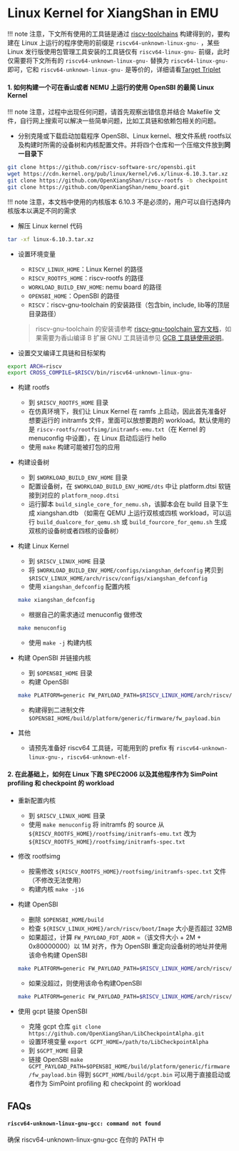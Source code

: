 # Linux Kernel for XiangShan in EMU

!!! note
    注意，下文所有使用的工具链是通过 [riscv-toolchains](https://github.com/riscv-collab/riscv-gnu-toolchain) 构建得到的，要构建在 Linux 上运行的程序使用的前缀是 `riscv64-unknown-linux-gnu-` ，某些 Linux 发行版使用包管理工具安装的工具链仅有 `riscv64-linux-gnu-` 前缀，此时仅需要将下文所有的 `riscv64-unknown-linux-gnu-` 替换为 `riscv64-linux-gnu-` 即可，它和 `riscv64-unknown-linux-gnu-` 是等价的，详细请看[Target Triplet](https://wiki.osdev.org/Target_Triplet)

#### 1. 如何构建一个可在香山或者 NEMU 上运行的使用 OpenSBI 的最简 Linux Kernel

!!! note
    注意，过程中出现任何问题，请首先观察出错信息并结合 Makefile 文件，自行网上搜索可以解决一些简单问题，比如工具链和依赖包相关的问题。

- 分别克隆或下载启动加载程序 OpenSBI、Linux kernel、根文件系统 rootfs以及构建时所需的设备树和内核配置文件。并将四个仓库和一个压缩文件放到**同一目录下**
```bash
git clone https://github.com/riscv-software-src/opensbi.git
wget https://cdn.kernel.org/pub/linux/kernel/v6.x/linux-6.10.3.tar.xz
git clone https://github.com/OpenXiangShan/riscv-rootfs -b checkpoint
git clone https://github.com/OpenXiangShan/nemu_board.git
```
!!! note
    注意，本文档中使用的内核版本 6.10.3 不是必须的，用户可以自行选择内核版本以满足不同的需求

- 解压 Linux kernel 代码
```bash
tar -xf linux-6.10.3.tar.xz
```

* 设置环境变量
    * `RISCV_LINUX_HOME`：Linux Kernel 的路径
    * `RISCV_ROOTFS_HOME`：riscv-rootfs 的路径
    * `WORKLOAD_BUILD_ENV_HOME`: nemu board 的路径
    * `OPENSBI_HOME`：OpenSBI 的路径
    * `RISCV`：riscv-gnu-toolchain 的安装路径（包含bin, include, lib等的顶层目录路径）
    > riscv-gnu-toolchain 的安装请参考 [riscv-gnu-toolchain 官方文档](https://github.com/riscv-collab/riscv-gnu-toolchain)，如果需要为香山编译 B 扩展 GNU 工具链请参见 [GCB 工具链使用说明](./toolchain.md)。

* 设置交叉编译工具链和目标架构
```bash
export ARCH=riscv
export CROSS_COMPILE=$RISCV/bin/riscv64-unknown-linux-gnu-
```

* 构建 rootfs
    * 到 `$RISCV_ROOTFS_HOME` 目录
    * 在仿真环境下，我们让 Linux Kernel 在 ramfs 上启动，因此首先准备好想要运行的 initramfs 文件，里面可以放想要跑的 workload。默认使用的是 `riscv-rootfs/rootfsimg/initramfs-emu.txt`（在 Kernel 的 menuconfig 中设置），在 Linux 启动后运行 hello
    * 使用 `make` 构建可能被打包的应用

* 构建设备树
    * 到 `$WORKLOAD_BUILD_ENV_HOME` 目录
    * 配置设备树，在 `$WORKLOAD_BUILD_ENV_HOME/dts` 中让 platform.dtsi 软链接到对应的 `platform_noop.dtsi`
    * 运行脚本 `build_single_core_for_nemu.sh`，该脚本会在 build 目录下生成 xiangshan.dtb （如需在 QEMU 上运行双核或四核 workload，可以运行 `build_dualcore_for_qemu.sh` 或 `build_fourcore_for_qemu.sh` 生成双核的设备树或者四核的设备树）

* 构建 Linux Kernel
    * 到 `$RISCV_LINUX_HOME` 目录
    * 将 `$WORKLOAD_BUILD_ENV_HOME/configs/xiangshan_defconfig` 拷贝到 `$RISCV_LINUX_HOME/arch/riscv/configs/xiangshan_defconfig`
    * 使用 `xiangshan_defconfig` 配置内核
    ```bash
    make xiangshan_defconfig
    ```
    * 根据自己的需求通过 menuconfig 做修改
    ```bash
    make menuconfig
    ```
    * 使用 `make -j` 构建内核

* 构建 OpenSBI 并链接内核
    * 到 `$OPENSBI_HOME` 目录
    * 构建 OpenSBI
    ```bash
    make PLATFORM=generic FW_PAYLOAD_PATH=$RISCV_LINUX_HOME/arch/riscv/boot/Image FW_FDT_PATH=$WORKLOAD_BUILD_ENV_HOME/dts/build/xiangshan.dtb FW_PAYLOAD_OFFSET=0x200000
    ```
    * 构建得到二进制文件 `$OPENSBI_HOME/build/platform/generic/firmware/fw_payload.bin`

* 其他
    * 请预先准备好 riscv64 工具链，可能用到的 prefix 有 `riscv64-unknown-linux-gnu-`，`riscv64-unknown-elf-`

#### 2. 在此基础上，如何在 Linux 下跑 SPEC2006 以及其他程序作为 SimPoint profiling 和 checkpoint 的 workload

* 重新配置内核
    * 到 `$RISCV_LINUX_HOME` 目录
    * 使用 `make menuconfig` 将 initramfs 的 source 从 `${RISCV_ROOTFS_HOME}/rootfsimg/initramfs-emu.txt` 改为 `${RISCV_ROOTFS_HOME}/rootfsimg/initramfs-spec.txt`

* 修改 rootfsimg
    * 按需修改 `${RISCV_ROOTFS_HOME}/rootfsimg/initramfs-spec.txt` 文件（不修改无法使用）
    * 构建内核 `make -j16`

* 构建 OpenSBI
    * 删除 `$OPENSBI_HOME/build`
    * 检查 `${RISCV_LINUX_HOME}/arch/riscv/boot/Image` 大小是否超过 32MB
    * 如果超过，计算 `FW_PAYLOAD_FDT_ADDR` =（该文件大小 + 2M + 0x80000000）以 1M 对齐，作为 OpenSBI 重定向设备树的地址并使用该命令构建 OpenSBI 
    ```bash
    make PLATFORM=generic FW_PAYLOAD_PATH=$RISCV_LINUX_HOME/arch/riscv/boot/Image FW_FDT_PATH=$WORKLOAD_BUILD_ENV_HOME/dts/build/xiangshan.dtb FW_PAYLOAD_OFFSET=0x100000 FW_PAYLOAD_FDT_ADDR=$(FW_PAYLOAD_FDT_ADDR) -j10
    ```
    * 如果没超过，则使用该命令构建OpenSBI 
    ```bash
    make PLATFORM=generic FW_PAYLOAD_PATH=$RISCV_LINUX_HOME/arch/riscv/boot/Image FW_FDT_PATH=$WORKLOAD_BUILD_ENV_HOME/dts/build/xiangshan.dtb FW_PAYLOAD_OFFSET=0x100000 -j10
    ```

* 使用 gcpt 链接 OpenSBI
    * 克隆 gcpt 仓库 `git clone https://github.com/OpenXiangShan/LibCheckpointAlpha.git`
    * 设置环境变量 `export GCPT_HOME=/path/to/LibCheckpointAlpha`
    * 到 `$GCPT_HOME` 目录
    * 链接 OpenSBI `make GCPT_PAYLOAD_PATH=$OPENSBI_HOME/build/platform/generic/firmware/fw_payload.bin` 得到 `$GCPT_HOME/build/gcpt.bin` 可以用于直接启动或者作为 SimPoint profiling 和 checkpoint 的 workload

## FAQs

#### `riscv64-unknown-linux-gnu-gcc: command not found`

确保 riscv64-unknown-linux-gnu-gcc 在你的 PATH 中
